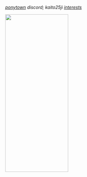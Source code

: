 _[ponytown](https://rentry.co/LostEvernight) discord; kaito25ji [interests](https://rentry.co/theEvernight)_

<img src="https://files.catbox.moe/yk6u95.webp" width="200" height="500">
